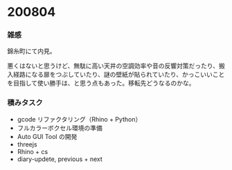 # 200804  

### 雑感  

錦糸町にて内見。  

悪くはないと思うけど、無駄に高い天井の空調効率や音の反響対策だったり、搬入経路になる扉をつぶしていたり、謎の壁紙が貼られていたり、かっこいいことを目指して使い勝手は、と思う点もあった。移転先どうなるのかな。  

### 積みタスク  

- gcode リファクタリング（Rhino + Python）  
- フルカラーボクセル環境の準備  
- Auto GUI Tool の開発  
- threejs  
- Rhino + cs  
- diary-updete, previous + next  
